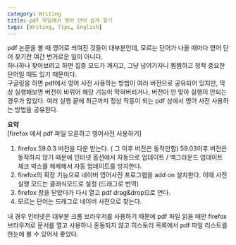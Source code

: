 ```yaml
---
category: Writing  
title: pdf 파일에서 영어 단어 쉽게 찾기
tags: [Writing, Tips, English]   
--- 
```


pdf 논문을 볼 때 영어로 씌여진 것들이 대부분인데, 모르는 단어가 나올 때마다 영어 단어 찾기란 여간 번거로운 일이 아니다.  
하나하나 찾아보려고 하면 집중 모드가 깨지고, 그냥 넘어가자니 찜찜하고 정작 중요한 단어일 때도 있기 때문이다.  
구글링을 하면 pdf에서 영어 사전 사용하는 방법이 여러 버전으로 공유되어 있지만, 막상 실행해보면 버전이 바뀌어 해당 기능이 막혀버리거나, 버전이 안 맞아 실행이 안되는 경우가 많았다. 여러 실행  끝에 최근까지 정상 작동이 되는 pdf 상에서 영어 사전 사용하는 방법을 공유한다.

**요약**  
[firefox 에서 pdf 파일 오픈하고 영어사전 사용하기]

1. firefox 59.0.3 버전을 다운 받는다. ( 그 이후 버전은 동작안함)
59.03이후 버전은 동작하지 않기 때문에 인터넷 옵션에서 자동으로 업데이트 / 백그라운드 업데이트 체크 박스를 해제해서 자동 업데이트를 방지한다.
2. firefox의 확장 기능으로 네이버 영어사전 프로그램을 add on 설치한다. 이때 사전 실행 모드는 클래식모드로 설정 (드래그로 번역)
3. firefox 창을 닫았다가 다시 열고 pdf drag&drop으로 연다. 
4. 모르는 단어는 드래그로 네이버 사전으로 찾는다.

내 경우 인터넷은 대부분 크롬 브라우저를 사용하기 때문에 pdf 파일 읽을 때만 firefox 브라우저로 문서를 열고 사용하니 혼동되지 않고 히스토리 목록에서 pdf 파일 리스트를 한눈에 볼 수 있어서 좋았다.
